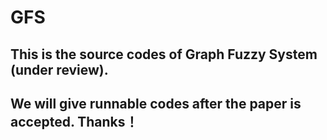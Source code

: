 # GFS
## This is the source codes of Graph Fuzzy System (under review). 
## We will give runnable codes after the paper is accepted. Thanks！


